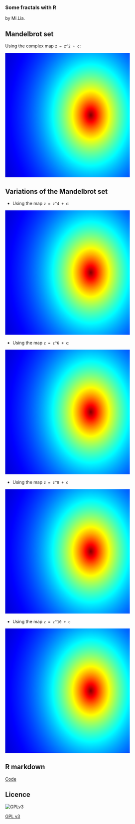 ### Some fractals with R

by Mi.Lia.

## Mandelbrot set

Using the complex map `z = z^2 + c`:

![Mandel1](Mandelbrot1a.gif)

## Variations of the Mandelbrot set

* Using the map `z = z^4 + c`:

![Mandel2](Mandelbrot2a.gif)

* Using the map `z = z^6 + c`:

![Mandel3](Mandelbrot3a.gif)

* Using the  map `z = z^8 + c`

![Mandel4](Mandelbrot4a.gif)

* Using the map `z = z^10 + c`

![Mandel5](Mandelbrot5a.gif)

## R markdown

[Code](https://github.com/mlliarm/fractals/blob/master/Fractals2.Rmd)

## Licence

![GPLv3](https://www.gnu.org/graphics/gplv3-127x51.png)

[GPL v3](https://github.com/mlliarm/fractals/blob/master/LICENSE)
